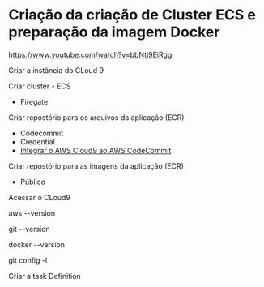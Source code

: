 # Criação da criação de Cluster ECS e preparação da imagem Docker

https://www.youtube.com/watch?v=bbNtj9EiRgg

Criar a instância do CLoud 9

Criar cluster - ECS

- Firegate

Criar repostório para os arquivos da aplicação (ECR)

- Codecommit
- Credential 
- [Integrar o AWS Cloud9 ao AWS CodeCommit](https://docs.aws.amazon.com/pt_br/codecommit/latest/userguide/setting-up-ide-c9.html#:~:text=Voc%C3%AA%20pode%20usar%20o%20AWS,testar%2C%20depurar%20e%20liberar%20softwares.)


Criar repostório para as imagens da aplicação (ECR)

- Público

Acessar o CLoud9

aws --version

git --version

docker --version

git config -l


Criar a task Definition


